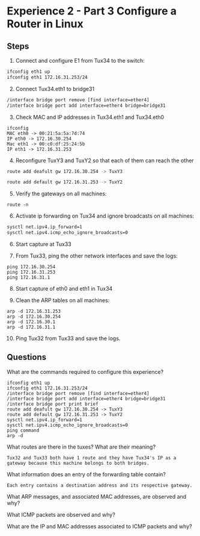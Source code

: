 # Experience 2 - Part 3 Configure a Router in Linux

## Steps

1. Connect and configure E1 from Tux34 to the switch:
```bash
ifconfig eth1 up
ifconfig eth1 172.16.31.253/24
```

2. Connect Tux34.eth1 to bridge31
```bash
/interface bridge port remove [find interface=ether4]
/interface bridge port add interface=ether4 bridge=bridge31
```

3. Check MAC and IP addresses in Tux34.eth1 and Tux34.eth0
```
ifconfig
MAC eth0 -> 00:21:5a:5a:7d:74
IP eth0 -> 172.16.30.254
Mac eth1 -> 00:c0:df:25:24:5b
IP eth1 -> 172.16.31.253 
```

4. Reconfigure TuxY3 and TuxY2 so that each of them can reach the other
```bash
route add deafult gw 172.16.30.254 -> TuxY3

route add default gw 172.16.31.253 -> TuxY2
```

5. Verify the gateways on all machines:
```
route -n
```

6. Activate ip forwarding on Tux34 and ignore broadcasts on all machines:
```bash
sysctl net.ipv4.ip_forward=1
sysctl net.ipv4.icmp_echo_ignore_broadcasts=0
```

6. Start capture at Tux33

7. From Tux33, ping the other network interfaces and save the logs:
```
ping 172.16.30.254
ping 172.16.31.253
ping 172.16.31.1
```

8. Start capture of eth0 and eth1 in Tux34

9. Clean the ARP tables on all machines:
```
arp -d 172.16.31.253
arp -d 172.16.30.254 
arp -d 172.16.30.1 
arp -d 172.16.31.1 
```

10. Ping Tux32 from Tux33 and save the logs.

## Questions

What are the commands required to configure this experience?
```
ifconfig eth1 up
ifconfig eth1 172.16.31.253/24
/interface bridge port remove [find interface=ether4]
/interface bridge port add interface=ether4 bridge=bridge31
/interface bridge port print brief
route add deafult gw 172.16.30.254 -> TuxY3
route add default gw 172.16.31.253 -> TuxY2
sysctl net.ipv4.ip_forward=1
sysctl net.ipv4.icmp_echo_ignore_broadcasts=0
ping command
arp -d
```

What routes are there in the tuxes? What are their meaning?
```
Tux32 and Tux33 both have 1 route and they have Tux34's IP as a gateway because this machine belongs to both bridges.
```

What information does an entry of the forwarding table contain?
```
Each entry contains a destination address and its respective gateway.
```

What ARP messages, and associated MAC addresses, are observed and why?

What ICMP packets are observed and why? 

What are the IP and MAC addresses associated to ICMP packets and why? 